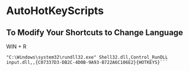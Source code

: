 # AutoHotKeyScripts

## To Modify Your Shortcuts to Change Language
WIN + R
```
"C:\Windows\system32\rundll32.exe" Shell32.dll,Control_RunDLL input.dll,,{C07337D3-DB2C-4D0B-9A93-B722A6C106E2}{HOTKEYS}```
